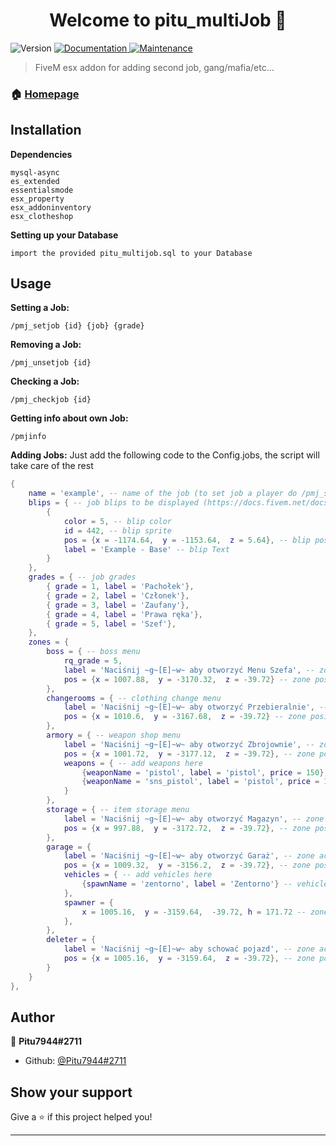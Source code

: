 <h1 align="center">Welcome to pitu_multiJob 👋</h1>
<p>
  <img alt="Version" src="https://img.shields.io/badge/version-1.2.5-blue.svg?cacheSeconds=2592000" />
  <a href="https://github.com/Pitu7944/pitu_multiJob#readme" target="_blank">
    <img alt="Documentation" src="https://img.shields.io/badge/documentation-yes-brightgreen.svg" />
  </a>
  <a href="https://github.com/Pitu7944/pitu_multiJob/graphs/commit-activity" target="_blank">
    <img alt="Maintenance" src="https://img.shields.io/badge/Maintained%3F-yes-green.svg" />
  </a>
</p>

> FiveM esx addon for adding second job, gang/mafia/etc...

### 🏠 [Homepage](https://github.com/Pitu7944/pitu_multiJob#readme)
## Installation
<b>Dependencies</b>
```
mysql-async
es_extended
essentialsmode
esx_property
esx_addoninventory
esx_clotheshop
```
<b>Setting up your Database</b>
```
import the provided pitu_multijob.sql to your Database
```

## Usage
<b>Setting a Job:</b>
```
/pmj_setjob {id} {job} {grade}
```

<b>Removing a Job:</b>
```
/pmj_unsetjob {id}
```

<b>Checking a Job:</b>
```
/pmj_checkjob {id}
```

<b>Getting info about own Job:</b>
```
/pmjinfo
```

<b>Adding Jobs:</b>
Just add the following code to the Config.jobs, the script will take care of the rest
```lua
{
    name = 'example', -- name of the job (to set job a player do /pmj_setjob {id} {name} {grade}
    blips = { -- job blips to be displayed (https://docs.fivem.net/docs/game-references/blips/)
        {
            color = 5, -- blip color
            id = 442, -- blip sprite
            pos = {x = -1174.64,  y = -1153.64,  z = 5.64}, -- blip position
            label = 'Example - Base' -- blip Text
        }
    },
    grades = { -- job grades
        { grade = 1, label = 'Pachołek'},
        { grade = 2, label = 'Członek'},
        { grade = 3, label = 'Zaufany'},
        { grade = 4, label = 'Prawa ręka'},
        { grade = 5, label = 'Szef'},
    },
    zones = {
        boss = { -- boss menu
            rq_grade = 5,
            label = 'Naciśnij ~g~[E]~w~ aby otworzyć Menu Szefa', -- zone action message
            pos = {x = 1007.88,  y = -3170.32,  z = -39.72} -- zone position ( remember to subtract one from Z coord! )
        },
        changerooms = { -- clothing change menu
            label = 'Naciśnij ~g~[E]~w~ aby otworzyć Przebieralnie', -- zone action message
            pos = {x = 1010.6,  y = -3167.68,  z = -39.72} -- zone position ( remember to subtract one from Z coord! )
        },
        armory = { -- weapon shop menu
            label = 'Naciśnij ~g~[E]~w~ aby otworzyć Zbrojownie', -- zone action message
            pos = {x = 1001.72,  y = -3177.12,  z = -39.72}, -- zone position ( remember to subtract one from Z coord! )
            weapons = { -- add weapons here
                {weaponName = 'pistol', label = 'pistol', price = 150}, -- weaponName is weapon spawnname , label is Label
                {weaponName = 'sns_pistol', label = 'pistol', price = 100} -- weaponName is weapon spawnname , label is Label
            }
        },
        storage = { -- item storage menu
            label = 'Naciśnij ~g~[E]~w~ aby otworzyć Magazyn', -- zone action message
            pos = {x = 997.88,  y = -3172.72,  z = -39.72}, -- zone position ( remember to subtract one from Z coord! )
        },
        garage = {
            label = 'Naciśnij ~g~[E]~w~ aby otworzyć Garaż', -- zone action message
            pos = {x = 1009.32,  y = -3156.2,  z = -39.72}, -- zone position ( remember to subtract one from Z coord! )
            vehicles = { -- add vehicles here
                {spawnName = 'zentorno', label = 'Zentorno'} -- vehicle name and label
            },
            spawner = {
                x = 1005.16,  y = -3159.64,  -39.72, h = 171.72 -- zone position ( remember to NOT subtract one from Z coord! )
            },
        },
        deleter = {
            label = 'Naciśnij ~g~[E]~w~ aby schować pojazd', -- zone action message
            pos = {x = 1005.16,  y = -3159.64,  z = -39.72}, -- zone position ( remember to subtract one from Z coord! )
        }
    }
},
```

## Author

👤 **Pitu7944#2711**

* Github: [@Pitu7944\#2711](https://github.com/Pitu7944\#2711)

## Show your support

Give a ⭐️ if this project helped you!

***
